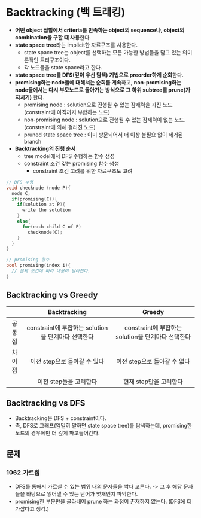 # Backtracking (백 트래킹)

- **어떤 object 집합에서 criteria를 만족하는 object의 sequence나, object의 combination을 구할 때 사용**한다.
- **state space tree**라는 implicit한 자료구조를 사용한다.
  - state space tree는 object를 선택하는 모든 가능한 방법들을 담고 있는 의미론적인 트리구조이다.
  - 각 노드들을 state space라고 한다.
- **state space tree를 DFS(깊이 우선 탐색) 기법으로 preorder하게 순회**한다.
- **promising하는 node들에 대해서는 순회를 계속**하고, **non-promising하는 node들에서는 다시 부모노드로 돌아가는 방식으로 그 하위 subtree를 prune(가지치기)** 한다.
  - promising node : solution으로 진행될 수 있는 잠재력을 가진 노드. (constraint에 아직까지 부합하는 노드)
  - non-promising node : solution으로 진행될 수 있는 잠재력이 없는 노드. (constraint에 의해 걸러진 노드)
  - pruned state space tree : 이미 방문되어서 더 이상 볼필요 없이 제거된 branch
- **Backtracking의 진행 순서**
  - tree model에서 DFS 수행하는 함수 생성
  - constraint 조건 갖는 promising 함수 생성
    - constraint 조건 고려를 위한 자료구조도 고려

```cpp
// DFS 수행
void checknode (node P){
  node C; 
  if(promising(C)){
    if(solution at P){
      write the solution
    }
    else{
      for(each child C of P)
        checknode(C);
    }
  }
}

// promising 함수
bool promising(index i){
  // 문제 조건에 따라 내용이 달라진다.
}
```

## Backtracking vs Greedy

||Backtracking|Greedy|
|:---:|:---:|:---:|
|공통점|constraint에 부합하는 solution을 단계마다 선택한다|constraint에 부합하는 solution을 단계마다 선택한다|
|차이점|이전 step으로 돌아갈 수 있다|이전 step으로 돌아갈 수 없다|
||이전 step들을 고려한다|현재 step만을 고려한다|

## Backtracking vs DFS

- Backtracking은 DFS + constraint이다.
- 즉, DFS로 그래프(엄밀히 말하면 state space tree)를 탐색하는데, promising한 노드의 경우에만 더 깊게 파고들어간다.

## 문제

### 1062.가르침

- DFS를 통해서 가르칠 수 있는 범위 내의 문자들을 싹다 고른다. -> 그 후 해당 문자들을 바탕으로 읽어낼 수 있는 단어가 몇개인지 파악한다.
- promising한 부분만을 골라내어 prune 하는 과정이 존재하지 않는다. (DFS에 더 가깝다고 생각.)
